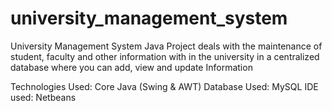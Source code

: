 # university_management_system

University Management System Java Project deals with the maintenance of student, faculty and other information with in the university in a centralized database where you can add, view and update Information


Technologies Used: Core Java (Swing & AWT)
Database Used: MySQL
IDE used: Netbeans
